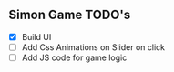 ## Simon Game TODO's
- [x] Build UI
- [ ] Add Css Animations on Slider on click
- [ ] Add JS code for game logic